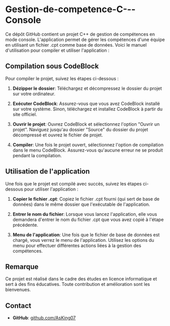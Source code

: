 # Gestion-de-competence-C---Console

Ce dépôt GitHub contient un projet C++ de gestion de compétences en mode console. L'application permet de gérer les compétences d'une équipe en utilisant un fichier .cpt comme base de données. Voici le manuel d'utilisation pour compiler et utiliser l'application :

## Compilation sous CodeBlock

Pour compiler le projet, suivez les étapes ci-dessous :

1. **Dézipper le dossier**: Téléchargez et décompressez le dossier du projet sur votre ordinateur.

2. **Exécuter CodeBlock**: Assurez-vous que vous avez CodeBlock installé sur votre système. Sinon, téléchargez et installez CodeBlock à partir du site officiel.

3. **Ouvrir le projet**: Ouvrez CodeBlock et sélectionnez l'option "Ouvrir un projet". Naviguez jusqu'au dossier "Source" du dossier du projet décompressé et ouvrez le fichier de projet.

4. **Compiler**: Une fois le projet ouvert, sélectionnez l'option de compilation dans le menu CodeBlock. Assurez-vous qu'aucune erreur ne se produit pendant la compilation.

## Utilisation de l'application

Une fois que le projet est compilé avec succès, suivez les étapes ci-dessous pour utiliser l'application :

1. **Copier le fichier .cpt**: Copiez le fichier .cpt fourni (qui sert de base de données) dans le même dossier que l'exécutable de l'application.

2. **Entrer le nom du fichier**: Lorsque vous lancez l'application, elle vous demandera d'entrer le nom du fichier .cpt que vous avez copié à l'étape précédente.

3. **Menu de l'application**: Une fois que le fichier de base de données est chargé, vous verrez le menu de l'application. Utilisez les options du menu pour effectuer différentes actions liées à la gestion des compétences.


## Remarque

Ce projet est réalisé dans le cadre des études en licence informatique et sert à des fins éducatives. Toute contribution et amélioration sont les bienvenues.

## Contact

- **GitHub**: [github.com/AsKing07](https://github.com/AsKing07)

